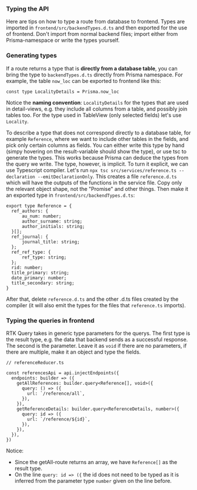 ### Typing the API

Here are tips on how to type a route from database to frontend. Types are imported in `frontend/src/backendTypes.d.ts` and then exported for the use of frontend. Don't import from normal backend files; import either from Prisma-namespace or write the types yourself.

### Generating types

If a route returns a type that is **directly from a database table**, you can bring the type to `backendTypes.d.ts` directly from Prisma namespace. For example, the table `now_loc` can be exported to frontend like this:

`const type LocalityDetails = Prisma.now_loc`

Notice the **naming convention**: `LocalityDetails` for the types that are used in detail-views, e.g. they include all columns from a table, and possibly join tables too. For the type used in TableView (only selected fields) let's use `Locality`.

To describe a type that does not correspond directly to a database table, for example `Reference`, where we want to include other tables in the fields, and pick only certain columns as fields. You can either write this type by hand (simpy hovering on the result-variable should show the type), or use tsc to generate the types. This works because Prisma can deduce the types from the query we write. The type, however, is implicit. To turn it explicit, we can use Typescript compiler. Let's run `npx tsc src/services/reference.ts --declaration --emitDeclarationOnly`. This creates a file `reference.d.ts` which will have the outputs of the functions in the service file. Copy only the relevant object shape, not the "Promise" and other things. Then make it an exported type in `frontend/src/backendTypes.d.ts`:

```
export type Reference = {
  ref_authors: {
      au_num: number;
      author_surname: string;
      author_initials: string;
  }[];
  ref_journal: {
      journal_title: string;
  };
  ref_ref_type: {
      ref_type: string;
  };
  rid: number;
  title_primary: string;
  date_primary: number;
  title_secondary: string;
}
```

After that, delete `reference.d.ts` and the other .d.ts files created by the compiler (it will also emit the types for the files that `reference.ts` imports).

### Typing the queries in frontend

RTK Query takes in generic type parameters for the querys. The first type is the result type, e.g. the data that backend sends as a successful response. The second is the parameter. Leave it as `void` if there are no parameters, if there are multiple, make it an object and type the fields.

```
// referenceReducer.ts

const referencesApi = api.injectEndpoints({
  endpoints: builder => ({
    getAllReferences: builder.query<Reference[], void>({
      query: () => ({
        url: `/reference/all`,
      }),
    }),
    getReferenceDetails: builder.query<ReferenceDetails, number>({
      query: id => ({
        url: `/reference/${id}`,
      }),
    }),
  }),
})

```

Notice:
+ Since the getAll-route returns an array, we have `Reference[]` as the result type.
+ On the line `query: id => ({` the id does not need to be typed as it is inferred from the parameter type `number` given on the line before.
